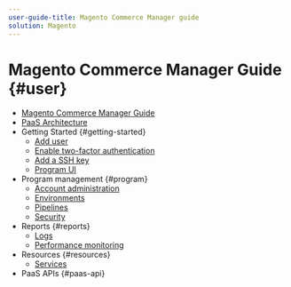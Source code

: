 ```yaml
---
user-guide-title: Magento Commerce Manager guide
solution: Magento
---
```


# Magento Commerce Manager Guide {#user}

- [Magento Commerce Manager Guide](overview.md)
- [PaaS Architecture](architecture.md)
- Getting Started {#getting-started}
  - [Add user](/help/user/admin/user-management.md)
  - [Enable two-factor authentication](/help/user/admin/enable-2fa.md)
  - [Add a SSH key](/help/user/admin/add-sshkey.md)
  - [Program UI](program-tour.md)
- Program management {#program}
  - [Account administration](/help/user/admin/admin-intro.md)
  - [Environments](/help/user/environment/environment-intro.md)
  - [Pipelines](/help/user/pipelines/pipelines-intro.md)
  - [Security](/help/user/admin/account-security.md)
- Reports {#reports}
  - [Logs](/help/user/reports/logs.md)
  - [Performance monitoring](/help/user/reports/performance-monitoring.md)
- Resources {#resources}
  - [Services](/help/user/services/service-intro.md)
- PaaS APIs {#paas-api}